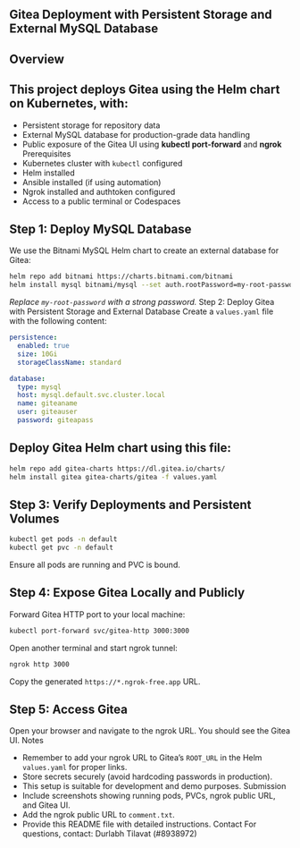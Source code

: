 ## Gitea Deployment with Persistent Storage and External MySQL Database
## Overview
## This project deploys **Gitea** using the Helm chart on Kubernetes, with:

- Persistent storage for repository data
- External MySQL database for production-grade data handling
- Public exposure of the Gitea UI using **kubectl port-forward** and **ngrok**
Prerequisites
- Kubernetes cluster with `kubectl` configured
- Helm installed
- Ansible installed (if using automation)
- Ngrok installed and authtoken configured
- Access to a public terminal or Codespaces

## Step 1: Deploy MySQL Database
We use the Bitnami MySQL Helm chart to create an external database for Gitea:
```bash
helm repo add bitnami https://charts.bitnami.com/bitnami
helm install mysql bitnami/mysql --set auth.rootPassword=my-root-password,auth.database=gitea
```

*Replace `my-root-password` with a strong password.*
Step 2: Deploy Gitea with Persistent Storage and External Database
Create a `values.yaml` file with the following content:
```yaml
persistence:
  enabled: true
  size: 10Gi
  storageClassName: standard

database:
  type: mysql
  host: mysql.default.svc.cluster.local
  name: giteaname
  user: giteauser
  password: giteapass
```

## Deploy Gitea Helm chart using this file:
```bash
helm repo add gitea-charts https://dl.gitea.io/charts/
helm install gitea gitea-charts/gitea -f values.yaml
```

## Step 3: Verify Deployments and Persistent Volumes
```bash
kubectl get pods -n default
kubectl get pvc -n default
```

Ensure all pods are running and PVC is bound.
## Step 4: Expose Gitea Locally and Publicly
Forward Gitea HTTP port to your local machine:
```bash
kubectl port-forward svc/gitea-http 3000:3000
```

Open another terminal and start ngrok tunnel:
```bash
ngrok http 3000
```

Copy the generated `https://*.ngrok-free.app` URL.
## Step 5: Access Gitea
Open your browser and navigate to the ngrok URL. You should see the Gitea UI.
Notes
- Remember to add your ngrok URL to Gitea’s `ROOT_URL` in the Helm `values.yaml` for proper links.
- Store secrets securely (avoid hardcoding passwords in production).
- This setup is suitable for development and demo purposes.
Submission
- Include screenshots showing running pods, PVCs, ngrok public URL, and Gitea UI.
- Add the ngrok public URL to `comment.txt`.
- Provide this README file with detailed instructions.
Contact
For questions, contact: Durlabh Tilavat (#8938972)

